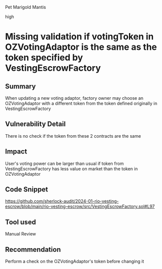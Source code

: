 Pet Marigold Mantis

high

# Missing validation if votingToken in OZVotingAdaptor is the same as the token specified by VestingEscrowFactory

## Summary
When updating a new voting adaptor, factory owner may choose an OZVotingAdaptor  with a different token from the token defined originally in VestingEscrowFactory

## Vulnerability Detail
There is no check if the token from these 2 contracts are the same

## Impact
User's voting power can be larger than usual if token from VestingEscrowFactory has less value on market than the token in OZVotingAdaptor 

## Code Snippet
https://github.com/sherlock-audit/2024-01-rio-vesting-escrow/blob/main/rio-vesting-escrow/src/VestingEscrowFactory.sol#L97

## Tool used

Manual Review

## Recommendation
Perform a check on the OZVotingAdaptor's token before changing it

